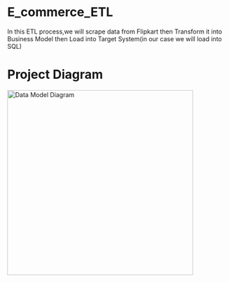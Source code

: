 # E_commerce_ETL

In this ETL process,we will scrape data from Flipkart then Transform it into Business Model then Load into Target System(in our case we will load into SQL)

# Project Diagram

<img width="424" alt="Data Model Diagram" src="https://github.com/Surjendu2023/E_commerce_ETL/assets/144940313/716bab57-306b-4a96-947e-af605325a461">
